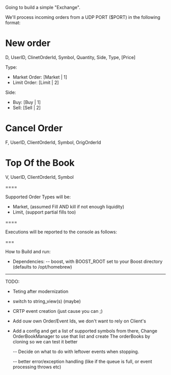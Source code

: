 Going to build a simple "Exchange". 

We'll process incoming orders from a UDP PORT ($PORT) in the following format:
# New order

D, UserID, ClinetOrderId, Symbol, Quantity, Side, Type, [Price]

Type: 
  - Market Order: [Market | 1]
  - Limit Order: [Limit | 2]

Side:
  - Buy: [Buy | 1]
  - Sell: [Sell | 2]

# Cancel Order

F, UserID, ClientOrderId, Symbol, OrigOrderId

# Top Of the Book

V, UserID, ClientOrderId, Symbol

==== 

Supported Order Types will be:
- Market, (assumed Fill AND kill if not enough liquidity)
- Limit, (support partial fills too)

====

Executions will be reported to the console as follows:



===

How to Build and run:

  - Dependencies:
    -- boost, with BOOST_ROOT set to your Boost directory (defaults to /opt/homebrew)




---

TODO:

- Teting after modernization

- switch to string_view(s) (maybe)

- CRTP event creation (just cause you can ;)

- Add ouw own Order/Event Ids, we don't want to rely on Client's

- Add a config and get a list of supported symbols from there, Change OrderBookManager to use that list and 
  create The orderBooks by cloning so we can test it better

  -- Decide on what to do with leftover events when stopping.

  -- better error/exception handling (like if the queue is full, or event processing throws etc)